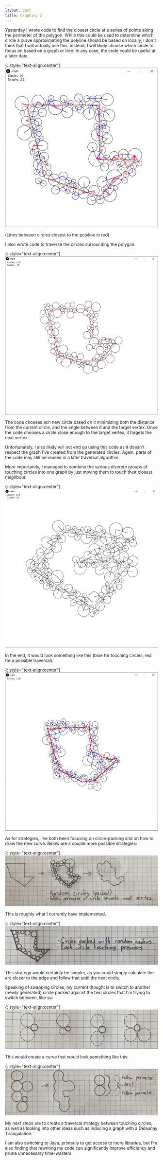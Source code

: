 ```yaml
---
layout: post
title: Graphing 2
---
```


Yesterday I wrote code to find the closest circle at a series of points along the perimeter of the polygon. While this could be used to determine which circle a curve approximating the polyline should be based on locally, I don't think that I will actually use this. Instead, I will likely choose which circle to focus on based on a graph or tree. In any case, the code could be useful at a later date.

{: style="text-align:center"}
![A series of short red lines connect from the perimeter of the polygon to the closest circle.](https://raw.githubusercontent.com/MichaelMBradley/Detailing/main/docs/_assets/05-07/ClosestCircle.png)

(Lines between circles closest to the polyline in red)

I also wrote code to traverse the circles surrounding the polygon.

{: style="text-align:center"}
![A series of red lines connect many circles surrounding the polygon.](https://raw.githubusercontent.com/MichaelMBradley/Detailing/main/docs/_assets/05-07/Traversal.png)

The code chooses ach new circle based on it minimizing both the distance from the current circle, and the angle between it and the target vertex. Once the code chooses a circle close enough to the target vertex, it targets the next vertex.

Unfortunately, I also likely will not end up using this code as it doesn't respect the graph I've created from the generated circles. Again, parts of the code may still be reused in a later traversal algorithm.

More importantly, I managed to combine the various discrete groups of touching circles into one graph by just moving them to touch their closest neighbour.

{: style="text-align:center"}
![Many circles slowly come together to form one graph.](https://raw.githubusercontent.com/MichaelMBradley/Detailing/main/docs/_assets/05-07/Condensing.gif)

In the end, it would look something like this (blue for touching circles, red for a possible traversal):

{: style="text-align:center"}
![A circle packing around a polygon.](https://raw.githubusercontent.com/MichaelMBradley/Detailing/main/docs/_assets/05-07/Singular.png)

As for strategies, I've both been focusing on circle-packing and on how to draw the new curve. Below are a couple more possible strategies:

{: style="text-align:center"}
![A random circle-packing.](https://raw.githubusercontent.com/MichaelMBradley/Detailing/main/docs/_assets/05-07/RandomFill.jpeg)

This is roughly what I currently have implemented.

{: style="text-align:center"}
![A circle packing only on the inside of the polygon.](https://raw.githubusercontent.com/MichaelMBradley/Detailing/main/docs/_assets/05-07/RandomInterior.jpeg)

This strategy would certainly be simpler, as you could simply calculate the arc closer to the edge and follow that until the next circle.

Speaking of swapping circles, my current thought is to switch to another (newly generated) circle packed against the two circles that I'm trying to switch between, like so:

{: style="text-align:center"}
![Packed circles, some with dashed lines.](https://raw.githubusercontent.com/MichaelMBradley/Detailing/main/docs/_assets/05-07/BetweenCircles.jpeg)

This would create a curve that would look something like this:

{: style="text-align:center"}
![A curve wraps around some circles.](https://raw.githubusercontent.com/MichaelMBradley/Detailing/main/docs/_assets/05-07/AroundCircles.jpeg)

My next steps are to create a traversal strategy between touching circles, as well as looking into other ideas such as inducing a graph with a Delaunay Triangulation.

I am also switching to Java, primarily to get access to more libraries, but I'm also finding that rewriting my code can significantly improve efficiency and prune unnecessary time-wasters
